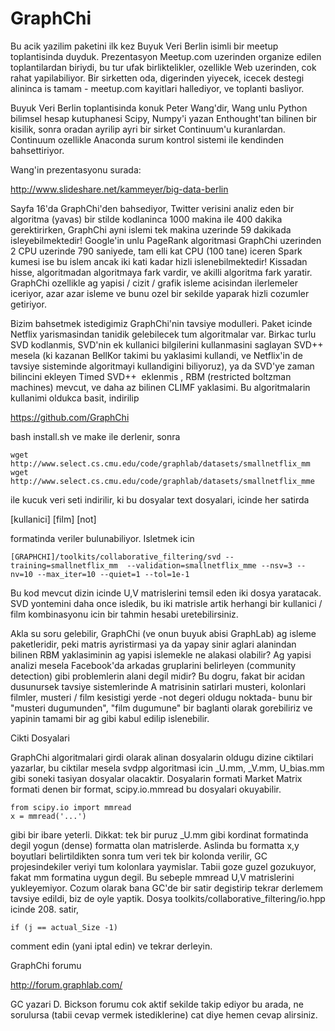 # GraphChi

Bu acik yazilim paketini ilk kez Buyuk Veri Berlin isimli bir meetup
toplantisinda duyduk. Prezentasyon Meetup.com uzerinden organize
edilen toplantilardan biriydi, bu tur ufak birliktelikler, ozellikle
Web uzerinden, cok rahat yapilabiliyor. Bir sirketten oda, digerinden
yiyecek, icecek destegi alininca is tamam - meetup.com kayitlari
hallediyor, ve toplanti basliyor. 

Buyuk Veri Berlin toplantisinda konuk Peter Wang'dir, Wang unlu Python
bilimsel hesap kutuphanesi Scipy, Numpy'i yazan Enthought'tan bilinen
bir kisilik, sonra oradan ayrilip ayri bir sirket Continuum'u
kuranlardan. Continuum ozellikle Anaconda surum kontrol sistemi ile
kendinden bahsettiriyor.

Wang'in prezentasyonu surada:

http://www.slideshare.net/kammeyer/big-data-berlin

Sayfa 16'da GraphChi'den bahsediyor, Twitter verisini analiz eden bir
algoritma (yavas) bir stilde kodlaninca 1000 makina ile 400 dakika
gerektirirken, GraphChi ayni islemi tek makina uzerinde 59 dakikada
isleyebilmektedir! Google'in unlu PageRank algoritmasi GraphChi
uzerinden 2 CPU uzerinde 790 saniyede, tam elli kat CPU (100 tane)
iceren Spark kumesi ise bu islem ancak iki kati kadar hizli
islenebilmektedir! Kissadan hisse, algoritmadan algoritmaya fark
vardir, ve akilli algoritma fark yaratir. GraphChi ozellikle ag yapisi
/ cizit / grafik isleme acisindan ilerlemeler iceriyor, azar azar
isleme ve bunu ozel bir sekilde yaparak hizli cozumler getiriyor.

Bizim bahsetmek istedigimiz GraphChi'nin tavsiye modulleri. Paket
icinde Netflix yarismasindan tanidik gelebilecek tum algoritmalar
var. Birkac turlu SVD kodlanmis, SVD'nin ek kullanici bilgilerini
kullanmasini saglayan SVD++ mesela (ki kazanan BellKor takimi bu
yaklasimi kullandi, ve Netflix'in de tavsiye sisteminde algoritmayi
kullandigini biliyoruz), ya da SVD'ye zaman bilincini ekleyen Timed
SVD++  eklenmis , RBM (restricted boltzman machines) mevcut, ve daha
az bilinen CLIMF yaklasimi. Bu algoritmalarin kullanimi oldukca basit,
indirilip

https://github.com/GraphChi

bash install.sh ve make ile derlenir, sonra

```
wget http://www.select.cs.cmu.edu/code/graphlab/datasets/smallnetflix_mm 
wget http://www.select.cs.cmu.edu/code/graphlab/datasets/smallnetflix_mme
```

ile kucuk veri seti indirilir, ki bu dosyalar text dosyalari, icinde her satirda

[kullanici] [film] [not]

formatinda veriler bulunabiliyor. Isletmek icin

```
[GRAPHCHI]/toolkits/collaborative_filtering/svd --training=smallnetflix_mm  --validation=smallnetflix_mme --nsv=3 --nv=10 --max_iter=10 --quiet=1 --tol=1e-1
```

Bu kod mevcut dizin icinde U,V matrislerini temsil eden iki dosya
yaratacak. SVD yontemini daha once isledik, bu iki matrisle artik
herhangi bir kullanici / film kombinasyonu icin bir tahmin hesabi
uretebilirsiniz.

Akla su soru gelebilir, GraphChi (ve onun buyuk abisi GraphLab) ag
isleme paketleridir, peki matris ayristirmasi ya da yapay sinir aglari
alanindan bilinen RBM yaklasiminin ag yapisi islemekle ne alakasi
olabilir? Ag yapisi analizi mesela Facebook'da arkadas gruplarini
belirleyen (community detection) gibi problemlerin alani degil midir?
Bu dogru, fakat bir acidan dusunursek tavsiye sistemlerinde A
matrisinin satirlari musteri, kolonlari filmler, musteri / film
kesistigi yerde -not degeri oldugu noktada- bunu bir "musteri
dugumunden", "film dugumune" bir baglanti olarak gorebiliriz ve
yapinin tamami bir ag gibi kabul edilip islenebilir.

Cikti Dosyalari

GraphChi algoritmalari girdi olarak alinan dosyalarin oldugu dizine ciktilari yazarlar, bu ciktilar mesela svdpp algoritmasi icin _U.mm, _V.mm, U_bias.mm gibi soneki tasiyan dosyalar olacaktir. Dosyalarin formati Market Matrix formati denen bir format, scipy.io.mmread bu dosyalari okuyabilir.

```
from scipy.io import mmread
x = mmread('...')
```

gibi bir ibare yeterli. Dikkat: tek bir puruz _U.mm gibi kordinat formatinda degil yogun (dense) formatta olan matrislerde. Aslinda bu formatta x,y boyutlari belirtildikten sonra tum veri tek bir kolonda verilir, GC projesindekiler veriyi tum kolonlara yaymislar. Tabii goze guzel gozukuyor, fakat mm formatina uygun degil. Bu sebeple mmread U,V matrislerini yukleyemiyor. Cozum olarak bana GC'de bir satir degistirip tekrar derlemem tavsiye edildi, biz de oyle yaptik. Dosya toolkits/collaborative_filtering/io.hpp icinde 208. satir,

```
if (j == actual_Size -1)
```

comment edin (yani iptal edin) ve tekrar derleyin. 

GraphChi forumu

http://forum.graphlab.com/

GC yazari D. Bickson forumu cok aktif sekilde takip ediyor bu arada,
ne sorulursa (tabii cevap vermek istediklerine) cat diye hemen cevap
alirsiniz.





